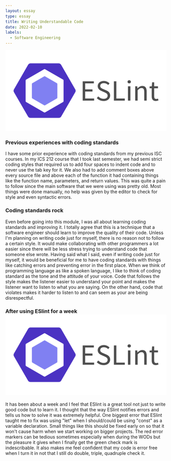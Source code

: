 ```yaml
---
layout: essay
type: essay
title: Writing Understandable Code
date: 2022-02-10
labels:
  - Software Engineering
---
```


<div class="ui small rounded images">
  <img class="ui image" src="../images/eslintlogo.png">
</div>

### Previous experiences with coding standards             

I have some prior experience with coding standards from my previous ISC courses. In my ICS 212 course that I took last semester, we had semi strict coding styles that required us to add four spaces to indent code and to never use the tab key for it. We also had to add comment boxes above every source file and above each of the function it had containing things like the function name, parameters, and return values. This was quite a pain to follow since the main software that we were using was pretty old. Most things were done manually, no help was given by the editor to check for style and even syntactic errors. 

### Coding standards rock

Even before going into this module, I was all about learning coding standards and improving it. I totally agree that this is a technique that a software engineer should learn to improve the quality of their code. Unless I'm planning on writing code just for myself, there is no reason not to follow a certain style. It would make collaborating with other programmers a lot easier since there will be less stress trying to understand code that someone else wrote. Having said what I said, even if writing code just for myself, it would be beneficial for me to have coding standards with things like catching errors and preventing error in the first place. When we think of programming language as like a spoken language, I like to think of coding standard as the tone and the attitude of your voice. Code that follows the style makes the listener easier to understand your point and makes the listener want to listen to what you are saying. On the other hand, code that violates makes it harder to listen to and can seem as your are being disrespectful. 

### After using ESlint for a week              <img class="ui image" src="../images/eslintlogo.png">

It has been about a week and I feel that ESlint is a great tool not just to write good code but to learn it. I thought that the way ESlint notifies errors and tells us how to solve it was extremely helpful. One biggest error that ESlint taught me to fix was using "let" when I should/could be using "const" as a variable declaration. Small things like this should be fixed early on so that it won't cause harm when we start working on bigger projects. The red error markers can be tedious sometimes especially when during the WODs but the pleasure it gives when I finally get the green check mark is indescribable. It also makes me feel confident that my code is error free when I turn it in not that I still do double, triple, quadruple check it.

